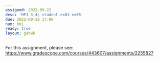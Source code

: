 ```yaml
---
assigned: 2022-09-22
desc: 'HFJ 3,4; student ex01-ex06'
due: 2022-09-28 17:00
num: h01
ready: true
layout: gshwk
---
```


For this assignment, please see: <https://www.gradescope.com/courses/443607/assignments/2255827>

